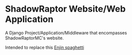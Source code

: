 # ShadowRaptor Website/Web Application

A Django Project/Application/Middleware that encompasses ShadowRaptorMC's website.

Intended to replace this [Enjin spaghetti](https://web.archive.org/web/20220317144720/https://www.shadowraptornetwork.com/)

